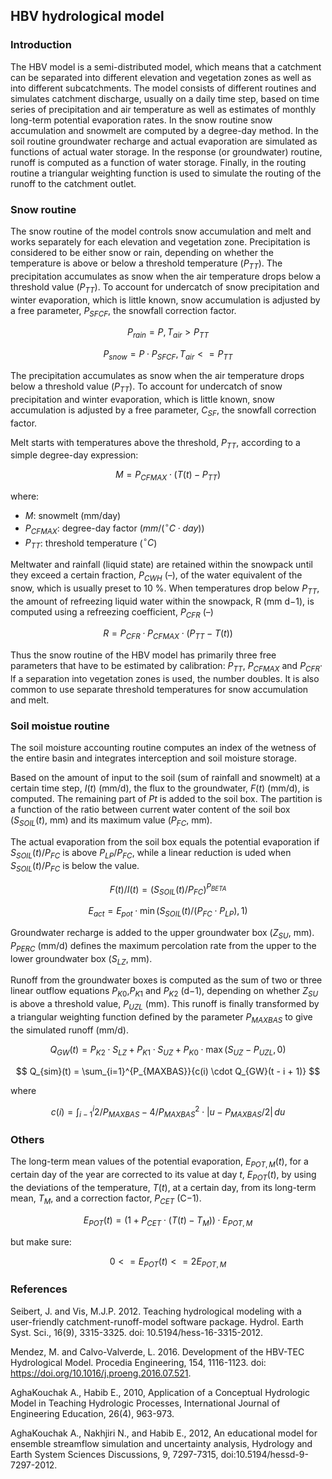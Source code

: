 ## HBV hydrological model
### Introduction
The HBV model is a semi-distributed model, which means
that a catchment can be separated into different elevation
and vegetation zones as well as into different subcatchments. 
The model consists of different routines and simulates
catchment discharge, usually on a daily time step,
based on time series of precipitation and air temperature
as well as estimates of monthly long-term potential evaporation
rates. In the snow routine snow accumulation and
snowmelt are computed by a degree-day method. In the soil
routine groundwater recharge and actual evaporation are simulated
as functions of actual water storage. In the response
(or groundwater) routine, runoff is computed as a function
of water storage. Finally, in the routing routine a triangular
weighting function is used to simulate the routing of the
runoff to the catchment outlet.

### Snow routine

The snow routine of the model controls snow accumulation and melt and works separately for each elevation and vegetation zone. Precipitation is considered to be either snow or rain, depending on whether the temperature is above
or below a threshold temperature ($P_{TT}$). The precipitation accumulates as snow when the air temperature drops below a threshold value ($P_{TT}$). To account for undercatch of snow precipitation and winter evaporation, which is little known, snow accumulation is adjusted by a free parameter, $P_{SFCF}$, the snowfall correction factor.

$$
P_{rain} = P, T_{air} > P_{TT}
$$

$$
P_{snow} = P \cdot P_{SFCF}, T_{air} <= P_{TT}
$$


The precipitation accumulates as snow when the air temperature drops below a threshold value ($P_{TT}$). To account for undercatch of snow precipitation and winter evaporation, which is little known, snow accumulation is adjusted by a free parameter, $C_{SF}$, the snowfall correction factor.

Melt starts with temperatures above the threshold, $P_{TT}$, according to a simple degree-day expression:

$$
M = P_{CFMAX} \cdot (T(t) - P_{TT})
$$

where:

- $M$: snowmelt (mm/day)
- $P_{CFMAX}$: degree-day factor ($mm / (^{\circ}C \cdot day)$)
- $P_{TT}$: threshold temperature ($^{\circ}C$)

Meltwater and rainfall (liquid state) are retained within the snowpack until they exceed a certain fraction, $P_{CWH}$ (–), of the water equivalent of the snow, which is usually preset to 10 %. When temperatures drop below $P_{TT}$, the amount of refreezing liquid water within the snowpack, R (mm d−1), is computed using a refreezing coefficient, $P_{CFR}$ (–)

$$
R = P_{CFR} \cdot P_{CFMAX} \cdot (P_{TT} - T(t))
$$


Thus the snow routine of the HBV model has primarily three free parameters that have to be estimated by calibration: $P_{TT}$, $P_{CFMAX}$ and $P_{CFR}$· lf a separation into vegetation zones is used, the number doubles. It is also common to use separate threshold temperatures for snow accumulation and melt.


### Soil moistue routine

The soil moisture accounting routine computes an index of the wetness of the entire basin and integrates interception and soil moisture storage. 

Based on the amount of input to the soil (sum of rainfall and
snowmelt) at a certain time step, $I(t)$ (mm/d), the flux to the groundwater, $F(t)$ (mm/d), is computed. The remaining part of $P{t}$ is added to the soil box. The partition is a function of the ratio between current water content of the
soil box ($S_{SOIL}(t)$, mm) and its maximum value ($P_{FC}$, mm). 

The actual evaporation from the soil box equals the potential evaporation if $S_{SOIL}(t) / P_{FC}$ is above $P_{LP} / {P_{FC}}$, while a linear reduction is uded when $S_{SOIL}(t) / P_{FC}$ is below the value.

$$
F(t) / I(t) = (S_{SOIL}(t) / P_{FC}) ^{P_{BETA}}
$$


$$
E_{act} = E_{pot} \cdot \min(S_{SOIL}(t) / (P_{FC} \cdot P_{LP}), 1)
$$

Groundwater recharge is added to the upper groundwater box ($Z_{SU}$, mm). 
$P_{PERC}$ (mm/d) defines the maximum percolation rate from the upper to the lower groundwater box ($S_{LZ}$, mm). 

Runoff from the groundwater boxes is computed as the sum of two or three linear outflow equations $P_{K0}$,$P_{K1}$ and $P_{K2}$ (d−1), depending on whether $Z_{SU}$ is above a threshold value, $P_{UZL}$ (mm). This runoff is finally transformed by a triangular weighting function defined by the parameter $P_{MAXBAS}$ to give the simulated runoff (mm/d).

$$
Q_{GW}(t) = P_{K2} \cdot S_{LZ} + P_{K1} \cdot S_{UZ} + P_{K0} \cdot \max(S_{UZ} - P_{UZL}, 0)
$$

$$
Q_{sim}(t) = \sum_{i=1}^{P_{MAXBAS}}{c(i) \cdot Q_{GW}(t - i + 1)}
$$

where 

$$
c(i) = \int_{i-1}^{i}{2/P_{MAXBAS} - 4 / P_{MAXBAS}^2 \cdot |u - P_{MAXBAS} / 2| \, du}
$$

### Others

The long-term mean values of the potential evaporation, $E_{POT,M}(t)$, for a certain day of the year are corrected to its value at day $t$, $E_{POT}(t)$, by using the deviations of the temperature, $T(t)$, at a certain day, from its long-term mean, $T_{M}$, and a correction factor, $P_{CET}$ (C−1).

$$
E_{POT}(t) = (1 + P_{CET} \cdot (T(t) - T_{M})) \cdot E_{POT,M}
$$

but make sure:

$$
0<= E_{POT}(t) <= 2 E_{POT,M}
$$


### References

Seibert, J. and Vis, M.J.P.  2012.  Teaching hydrological modeling with a user-friendly catchment-runoff-model software package. Hydrol. Earth Syst. Sci., 16(9), 3315-3325. doi: 10.5194/hess-16-3315-2012.

Mendez, M. and Calvo-Valverde, L.  2016.  Development of the HBV-TEC Hydrological Model. Procedia Engineering, 154, 1116-1123. doi: https://doi.org/10.1016/j.proeng.2016.07.521.

AghaKouchak A., Habib E., 2010, Application of a Conceptual Hydrologic
Model in Teaching Hydrologic Processes, International Journal of Engineering Education, 26(4), 963-973. 

AghaKouchak A., Nakhjiri N., and Habib E., 2012, An educational model for ensemble streamflow simulation and uncertainty analysis, Hydrology and Earth System Sciences Discussions, 9, 7297-7315, doi:10.5194/hessd-9-7297-2012.
